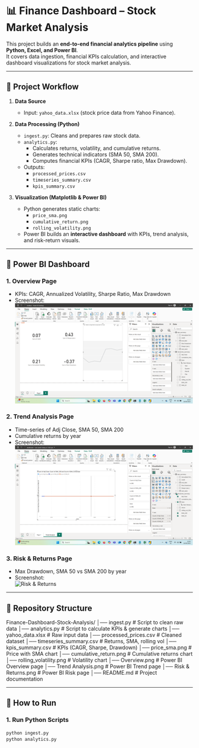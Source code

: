 # 📊 Finance Dashboard – Stock Market Analysis  

This project builds an **end-to-end financial analytics pipeline** using **Python, Excel, and Power BI**.  
It covers data ingestion, financial KPIs calculation, and interactive dashboard visualizations for stock market analysis.  

---

## 🔹 Project Workflow  

1. **Data Source**  
   - Input: `yahoo_data.xlsx` (stock price data from Yahoo Finance).  

2. **Data Processing (Python)**  
   - `ingest.py`: Cleans and prepares raw stock data.  
   - `analytics.py`:  
     - Calculates returns, volatility, and cumulative returns.  
     - Generates technical indicators (SMA 50, SMA 200).  
     - Computes financial KPIs (CAGR, Sharpe ratio, Max Drawdown).  
   - Outputs:  
     - `processed_prices.csv`  
     - `timeseries_summary.csv`  
     - `kpis_summary.csv`  

3. **Visualization (Matplotlib & Power BI)**  
   - Python generates static charts:  
     - `price_sma.png`  
     - `cumulative_return.png`  
     - `rolling_volatility.png`  
   - Power BI builds an **interactive dashboard** with KPIs, trend analysis, and risk-return visuals.  

---

## 🔹 Power BI Dashboard  

### **1. Overview Page**  
- KPIs: CAGR, Annualized Volatility, Sharpe Ratio, Max Drawdown  
- Screenshot:  
  ![Overview](Overview.png)

### **2. Trend Analysis Page**  
- Time-series of Adj Close, SMA 50, SMA 200  
- Cumulative returns by year  
- Screenshot:  
  ![Trend Analysis](Trend%20Analysis.png)

### **3. Risk & Returns Page**  
- Max Drawdown, SMA 50 vs SMA 200 by year  
- Screenshot:  
  ![Risk & Returns](Risk_Returns.png)


---

## 🔹 Repository Structure  

Finance-Dashboard-Stock-Analysis/
│── ingest.py # Script to clean raw data
│── analytics.py # Script to calculate KPIs & generate charts
│── yahoo_data.xlsx # Raw input data
│── processed_prices.csv # Cleaned dataset
│── timeseries_summary.csv # Returns, SMA, rolling vol
│── kpis_summary.csv # KPIs (CAGR, Sharpe, Drawdown)
│── price_sma.png # Price with SMA chart
│── cumulative_return.png # Cumulative returns chart
│── rolling_volatility.png # Volatility chart
│── Overview.png # Power BI Overview page
│── Trend Analysis.png # Power BI Trend page
│── Risk & Returns.png # Power BI Risk page
│── README.md # Project documentation


---

## 🔹 How to Run  

### **1. Run Python Scripts**
```bash
python ingest.py
python analytics.py

